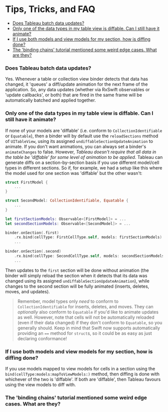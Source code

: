 #  Tips, Tricks, and FAQ

- [Does Tableau batch data updates?](#update-batching)
- [Only one of the data types in my table view is diffable. Can I still have it animate?](#partial-diffing)
- [If I use both models and view models for my section, how is diffing done?](#viewmodel-model-diffing)
- [The 'binding chains' tutorial mentioned some weird edge cases. What are they?](#binding-chain-edge-cases)

<h3 name="update-batching">
Does Tableau batch data updates?
</h3>

Yes. Whenever a table or collection view binder detects that data has changed, it 'queues' a diff/update animation for the next frame of the
application. So, any data updates (whether via RxSwift observables or 'update callbacks', or both) that are fired in the same frame will be
automatically batched and applied together.

<h3 name="partial-diffing">
Only one of the data types in my table view is diffable. Can I still have it animate?
</h3>

If none of your models are 'diffable' (i.e. conform to `CollectionIdentifiable` or `Equatable`), then a binder will by default use the
`reloadSections` method of `UITableView`, using its assigned `undiffableSectionUpdateAnimation` to animate. If you don't want 
animations, you can always set a binder's `animateChanges` to false. However, *Tableau doesn't require that all data in the table be 'diffable' 
for some level of animation to be applied*. Tableau can generate diffs on a section-by-section basis if you use different model/cell types in
different sections. So if, for example, we had a setup like this where the model used for one section was 'diffable' but the other wasn't:

```swift
struct FirstModel {
    ...
}

struct SecondModel: CollectionIdentifiable, Equatable {
    ...
}

let firstSectionModels: Observable<[FirstModel]> = ...
let secondSectionModels: Observable<[SecondModel]> = ...

binder.onSection(.first)
    .rx.bind(cellType: FirstCellType.self, models: firstSectionModels)
    ...
    
binder.onSection(.second)
    .rx.bind(cellType: SecondCellType.self, models: secondSectionModels)
    ...
```

Then updates to the `first` section will be done without animation (the binder will simply reload the section when it detects that its data was
changed using its assigned `undiffableSectionUpdateAnimation`), while changes to the second section will be fully animated (inserts, 
deletes, moves, and updates).

> Remember, model types only *need* to conform to `CollectionIdentifiable` for inserts, deletes, and moves. They can *optionally* also
conform to `Equatable` if you'd like to animate updates as well. However, note that cells will not be automatically reloaded (even if their data
changed) if they don't conform to `Equatable`, so you generally should. Keep in mind that Swift now supports automatically providing an `==`
method for `struct`s, so it could be as easy as just declaring conformance!

<h3 name="viewmodel-model-diffing">
If I use both models and view models for my section, how is diffing done?
</h3>

If you use models mapped to view models for cells in a section using the `bind(cellType:models:mapToViewModels:)` method,
then diffing is done with whichever of the two is 'diffable'. If both are 'diffable', then Tableau favours using the view models to diff with.

<h3 name="binding-chain-edge-cases">
The 'binding chains' tutorial mentioned some weird edge cases. What are they?
</h3>
